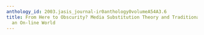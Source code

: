```yaml
---
anthology_id: 2003.jasis_journal-ir0anthology0volumeA54A3.6
title: From Here to Obscurity? Media Substitution Theory and Traditional Media in
  an On-line World
---
```

